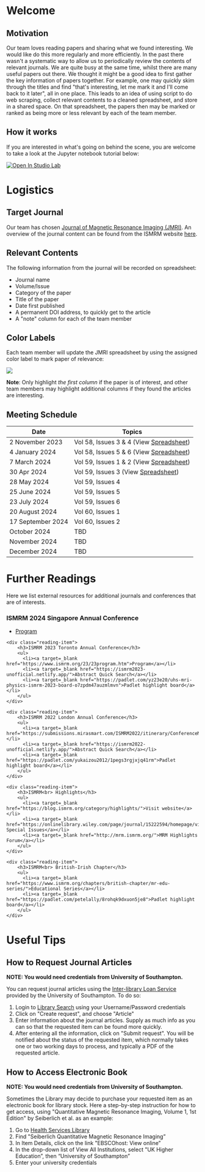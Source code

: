 # Welcome

## Motivation

Our team loves reading papers and sharing what we found interesting. We would like do this more regularly and more efficiently. In the past there wasn't a systematic way to allow us to periodically review the contents of relevant journals. We are quite busy at the same time, whilst there are many useful papers out there. We thought it might be a good idea to first gather the key information of papers together. For example, one may quickly skim through the titles and find "that's interesting, let me mark it and I'll come back to it later", all in one place. This leads to an idea of using script to do web scraping, collect relevant contents to a cleaned spreadsheet, and store in a shared space. On that spreadsheet, the papers then may be marked or ranked as being more or less relevant by each of the team member.

## How it works

If you are interested in what's going on behind the scene, you are welcome to take a look at the Jupyter notebook tutorial below:

[![Open In Studio Lab](https://studiolab.sagemaker.aws/studiolab.svg)](https://studiolab.sagemaker.aws/import/github/sotnir/mri-journal-lounge/blob/main/jmri-web-scrapping-demo.ipynb)

# Logistics

## Target Journal

Our team has chosen [Journal of Magnetic Resonance Imaging (JMRI)](https://onlinelibrary.wiley.com/journal/15222586). An overview of the journal content can be found from the ISMRM website [here](https://www.ismrm.org/membership-journals/journals/).

## Relevant Contents

The following information from the journal will be recorded on spreadsheet:

- Journal name
- Volume/Issue
- Category of the paper
- Title of the paper
- Date first published
- A permanent DOI address, to quickly get to the article
- A "note" column for each of the team member

## Color Labels

Each team member will update the JMRI spreadsheet by using the assigned color label to mark paper of relevance:

![](https://raw.githubusercontent.com/yukaizou2015/UHS-MRIPhysics-journal-web-scrapping/main/img/jmri-team-color.png)

**Note**: Only highlight _the first column_ if the paper is of interest, and other team members may highlight additional columns if they found the articles are interesting.

## Meeting Schedule

| Date             | Topics                                                                                                                                                 |
| ---------------- | ------------------------------------------------------------------------------------------------------------------------------------------------------ |
| 2 November 2023  | Vol 58, Issues 3 & 4 (View [Spreadsheet](https://uhsnhs.sharepoint.com/:x:/r/sites/MRIPhysics/Shared%20Documents/Journal%20Lounge/JMRI/jmri-all-summary.xlsx?d=wb8209d2634604cc392f21a06ccc10f9a&csf=1&web=1&e=gOFf17)) |
| 4 January 2024   | Vol 58, Issues 5 & 6 (View [Spreadsheet](https://uhsnhs.sharepoint.com/:x:/r/sites/MRIPhysics/Shared%20Documents/Journal%20Lounge/JMRI/jmri-all-summary.xlsx?d=wb8209d2634604cc392f21a06ccc10f9a&csf=1&web=1&e=gOFf17)) |
| 7 March 2024     | Vol 59, Issues 1 & 2 (View [Spreadsheet](https://uhsnhs.sharepoint.com/:x:/r/sites/MRIPhysics/Shared%20Documents/Journal%20Lounge/JMRI/jmri-all-summary.xlsx?d=wb8209d2634604cc392f21a06ccc10f9a&csf=1&web=1&e=gOFf17)) |
| 30 Apr 2024       | Vol 59, Issues 3 (View [Spreadsheet](https://uhsnhs.sharepoint.com/:x:/r/sites/MRIPhysics/Shared%20Documents/Journal%20Lounge/JMRI/jmri-all-summary.xlsx?d=wb8209d2634604cc392f21a06ccc10f9a&csf=1&web=1&e=gOFf17)) |
| 28 May 2024       | Vol 59, Issues 4 |
| 25 June 2024      | Vol 59, Issues 5 |
| 23 July 2024      | Vol 59, Issues 6 |
| 20 August 2024 | Vol 60, Issues 1 |
| 17 September 2024  | Vol 60, Issues 2 |
| October 2024  | TBD |
| November 2024  | TBD |
| December 2024  | TBD |

# Further Readings

Here we list external resources for additional journals and conferences that are of interests.

<div class="container">
    <div class="reading-item">
        <h3>ISMRM 2024 Singapore Annual Conference</h3>
        <ul>
          <li><a target=_blank href="https://www.ismrm.org/24/24program.htm">Program</a></li>
        </ul>
    </div>

    <div class="reading-item">
        <h3>ISMRM 2023 Toronto Annual Conference</h3>
        <ul>
          <li><a target=_blank href="https://www.ismrm.org/23/23program.htm">Program</a></li>
          <li><a target=_blank href="https://ismrm2023-unofficial.netlify.app/">Abstract Quick Search</a></li>
          <li><a target=_blank href="https://padlet.com/yz23e20/uhs-mri-physics-ismrm-2023-board-o7zpdm47auzmlmvn">Padlet highlight board</a></li>
        </ul>
    </div>

    <div class="reading-item">
        <h3>ISMRM 2022 London Annual Conference</h3>
        <ul>
          <li><a target=_blank href="https://submissions.mirasmart.com/ISMRM2022/itinerary/ConferenceMatrix.aspx">Program</a></li>
          <li><a target=_blank href="https://ismrm2022-unofficial.netlify.app/">Abstract Quick Search</a></li>
          <li><a target=_blank href="https://padlet.com/yukaizou2012/1pegs3rgjxjq41rm">Padlet highlight board</a></li>
        </ul>
    </div>

    <div class="reading-item">
        <h3>ISMRM<br> Highlights</h3>
        <ul>
          <li><a target=_blank href="https://blog.ismrm.org/category/highlights/">Visit website</a></li>
          <li><a target=_blank href="https://onlinelibrary.wiley.com/page/journal/15222594/homepage/virtual_issues.htm">Virtual Special Issues</a></li>
          <li><a target=_blank href="http://mrm.ismrm.org/">MRM Highlights Forum</a></li>
        </ul>
    </div>

    <div class="reading-item">
        <h3>ISMRM<br> British-Irish Chapter</h3>
        <ul>
          <li><a target=_blank href="https://www.ismrm.org/chapters/british-chapter/mr-edu-series/">Educational Series</a></li>
          <li><a target=_blank href="https://padlet.com/petelally/8rohqk9dxuon5je8">Padlet highlight board</a></li>
        </ul>
    </div>

</div>

# Useful Tips

## How to Request Journal Articles

**NOTE: You would need credentials from University of Southampton.**

You can request journal articles using the [Inter-library Loan Service](https://library.soton.ac.uk/ill) provided by the University of Southampton. To do so:

1.  Login to [Library Search](https://southampton.on.worldcat.org/discovery) using your Username/Password credentials
2.  Click on "Create request", and choose "Article"
3.  Enter information about the journal articles. Supply as much info as you can so that the requested item can be found more quickly.
4.  After entering all the information, click on "Submit request". You will be notified about the status of the requested item, which normally takes one or two working days to process, and typically a PDF of the requested article.

## How to Access Electronic Book

**NOTE: You would need credentials from University of Southampton.**

Sometimes the Library may decide to purchase your requested item as an electronic book for library stock. Here a step-by-step instruction for how to get access, using "Quantitative Magnetic Resonance Imaging, Volume 1, 1st Edition" by Seiberlich et al. as an example:

1. Go to [Health Services Library](https://library.soton.ac.uk/hsl)
2. Find "Seiberlich Quantitative Magnetic Resonance Imaging”
3. In Item Details, click on the link "EBSCOhost: View online”
4. In the drop-down list of View All Institutions, select "UK Higher Education”, then “University of Southampton”
5. Enter your university credentials
